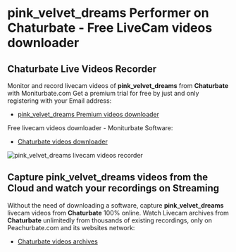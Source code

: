 # pink_velvet_dreams Performer on Chaturbate - Free LiveCam videos downloader

## Chaturbate Live Videos Recorder

Monitor and record livecam videos of **pink_velvet_dreams** from **Chaturbate** with Moniturbate.com
Get a premium trial for free by just and only registering with your Email address:
* [pink_velvet_dreams Premium videos downloader](https://moniturbate.com/request-demo-licence-key.html)

Free livecam videos downloader - Moniturbate Software:
* [Chaturbate videos downloader](https://moniturbate.com/moniturbate-download-software.html)

![pink_velvet_dreams livecam videos recorder](https://peachurnet.com/templates/moniturbate-software.png)


## Capture pink_velvet_dreams videos from the Cloud and watch your recordings on Streaming

Without the need of downloading a software, capture **pink_velvet_dreams** livecam videos from **Chaturbate** 100% online.
Watch Livecam archives from **Chaturbate** unlimitedly from thousands of existing recordings, only on Peachurbate.com and its websites network:
* [Chaturbate videos archives](https://peachurnet.com/)